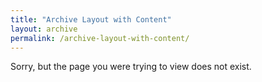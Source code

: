 ```yaml
---
title: "Archive Layout with Content"
layout: archive
permalink: /archive-layout-with-content/
---
```


Sorry, but the page you were trying to view does not exist.
